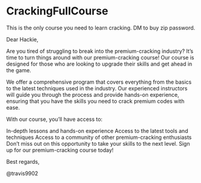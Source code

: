 # CrackingFullCourse
This is the only course you need to learn cracking. DM to buy zip password.


Dear Hackie,

Are you tired of struggling to break into the premium-cracking industry? It’s time to turn things around with our premium-cracking course! Our course is designed for those who are looking to upgrade their skills and get ahead in the game.

We offer a comprehensive program that covers everything from the basics to the latest techniques used in the industry. Our experienced instructors will guide you through the process and provide hands-on experience, ensuring that you have the skills you need to crack premium codes with ease.

With our course, you’ll have access to:

In-depth lessons and hands-on experience
Access to the latest tools and techniques
Access to a community of other premium-cracking enthusiasts
Don’t miss out on this opportunity to take your skills to the next level. Sign up for our premium-cracking course today!

Best regards,

@travis9902
